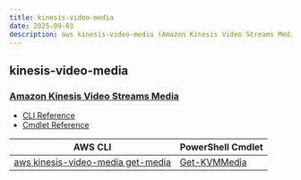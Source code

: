 ```yaml
---
title: kinesis-video-media
date: 2025-09-03
description: aws kinesis-video-media (Amazon Kinesis Video Streams Media) command/cmdlet list.
---
```


## kinesis-video-media

### [Amazon Kinesis Video Streams Media](https://aws.amazon.com/kinesis/)

* [CLI Reference](https://awscli.amazonaws.com/v2/documentation/api/latest/reference/kinesis-video-media/index.html)
* [Cmdlet Reference](https://docs.aws.amazon.com/powershell/latest/reference/items/Amazon_Kinesis_Video_Streams_Media_cmdlets.html)

|AWS CLI|PowerShell Cmdlet|
|----|----|
|[aws kinesis-video-media get-media](https://awscli.amazonaws.com/v2/documentation/api/latest/reference/kinesis-video-media/get-media.html)|[Get-KVMMedia](https://docs.aws.amazon.com/powershell/latest/reference/items/Get-KVMMedia.html)|

